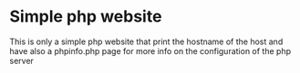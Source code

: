 # Simple php website
This is only a simple php website that print the hostname of the host and have also a phpinfo.php page for more info on the configuration of the php server
